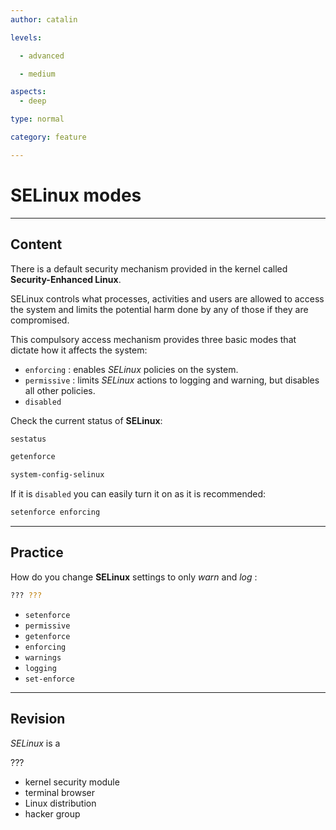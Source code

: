 ```yaml
---
author: catalin

levels:

  - advanced

  - medium

aspects:
  - deep

type: normal

category: feature

---
```


# **SELinux**  modes

---
## Content

There is a default security mechanism provided in the kernel called **Security-Enhanced Linux**.

SELinux controls what processes, activities and users are allowed to access the system and limits the potential harm done by any of those if they are compromised.  

This compulsory access mechanism provides three basic modes that dictate how it affects the system:
- `enforcing` : enables *SELinux* policies on the system.
- `permissive` : limits *SELinux* actions to logging and warning, but disables all other policies.
- `disabled`

Check the current status of **SELinux**:

```bash
sestatus

getenforce

system-config-selinux
```

If it is `disabled` you can easily turn it on as it is recommended:

```bash
setenforce enforcing
```

---
## Practice

How do you change **SELinux** settings to only *warn* and *log* :
```bash
??? ???
```


* `setenforce`
* `permissive`
* `getenforce`
* `enforcing`
* `warnings`
* `logging`
* `set-enforce`

---
## Revision

_SELinux_ is a

???

* kernel security module
* terminal browser
* Linux distribution
* hacker group
 
